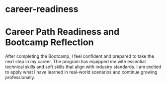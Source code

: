 # career-readiness

# Career Path Readiness and Bootcamp Reflection



After completing the Bootcamp, I feel confident and prepared to take the next step in my career. The program has equipped me with essential technical skills and soft skills that align with industry standards. I am excited to apply what I have learned in real-world scenarios and continue growing professionally.

